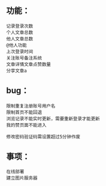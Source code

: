 ## 功能：
    记录登录次数
    个人文章总数
    他人文章总数
    @他人功能
    上次登录时间
    关注账号备注系统
    文章详情文章点赞数量
    分享文章a

## bug：
    限制重复注册账号用户名
    限制首页不能回退
    浏览记录不能实时更新，需要重新登录才能更新
    我的赞页面不能进入

    修改密码验证码需设置超过5分钟作废

## 事项：
    在线部署
    建立图片服务器

